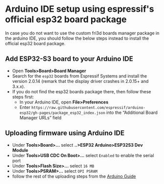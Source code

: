 # Arduino IDE setup using espressif's official esp32 board package
In case you do not want to use the custom fri3d boards manager package in the arduino IDE, you should follow the below steps instead to install the official esp32 board package.

## Add ESP32-S3 board to your Arduino IDE

* Open **Tools>Board>Board Manager**
* Search for the `esp32` boards from Espressif Systems and install the version 2.0.14 (remark that the display driver crashes in 2.0.15+ and 3.x.x).
* If you do not find the esp32 boards package there, then follow these steps first: 
    * In your Arduino IDE, open **File>Preferences**
    * Enter `https://raw.githubusercontent.com/espressif/arduino-esp32/gh-pages/package_esp32_index.json` into the “Additional Board Manager URLs” field


## Uploading firmware using Arduino IDE
* Under **Tools>Board>...** select **..>ESP32 Arduino>ESP32S3 Dev Module**
* Under **Tools>USB CDC On Boot>...** select `Enabled` to enable the serial port
* Under **Tools>Flash Size>...** select `16 MB`
* Under **Tools>PSRAM>...** select `OPI PSRAM`
* follow the rest of the uploading steps from the [Arduino Guide](./index.en.md#uploading-a-sketch-using-arduino-ide)
